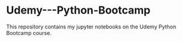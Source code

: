 # Udemy---Python-Bootcamp

This repository contains my jupyter notebooks on the Udemy Python Bootcamp course. 
